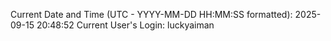 Current Date and Time (UTC - YYYY-MM-DD HH:MM:SS formatted): 2025-09-15 20:48:52
Current User's Login: luckyaiman
